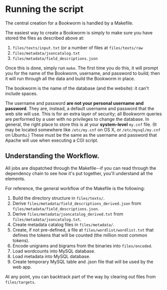 # Running the script

The central creation for a Bookworm is handled by a Makefile.

The easiest way to create a Bookworm is simply to make sure you have stored the files as described above at:
1. `files/texts/input.txt` (or a number of files at `files/texts/raw`
2. `files/metadata/jsoncatalog.txt`
3. `files/metadata/field_descriptions.json`

Once this is done, simply run `make`. The first time you do this, it will prompt you for the name of the Bookworm, username, and password to build; then it will run through all the data and build the Bookworm in place.

The bookworm is the name of the database (and the website): it can't include spaces.

The username and password **are not your personal username and password**. They are, instead, a default username and password that the web site will use. This is for an extra layer of security; all Bookworm queries are performed by a user with no privileges to change the database. In general, the right place to store this is at your **system-level** `my.cnf` file. (It may be located somewhere like `/etc/my.cnf` on OS X, or `/etc/mysql/my.cnf` on Ubuntu.) These must be the same as the username and password that Apache will use when executing a CGI script.

## Understanding the Workflow.

All jobs are dispatched through the Makefile--if you can read through the dependency chain to see how it's put together, you'll understand all the elements.

For reference, the general workflow of the Makefile is the following:

1. Build the directory structure in `files/texts/`.
2. Derive `files/metadata/field_descriptions_derived.json` from `files/metadata/field_descriptions.json`.
3. Derive `files/metadata/jsoncatalog_derived.txt` from `files/metadata/jsoncatalog.txt`.
4. Create metadata catalog files in `files/metadata/`.
5. Create, if not pre-defined, a file at `files/wordlist/wordlist.txt` that defines the tokens that will be counted (the million most common tokens).
6. Encode unigrams and bigrams from the binaries into `files/encoded`.
7. Load wordcounts into MySQL database.
8. Load metadata into MySQL database.
10. Create temporary MySQL table and .json file that will be used by the web app.

At any point, you can backtrack part of the way by clearing out files from `files/targets`.
